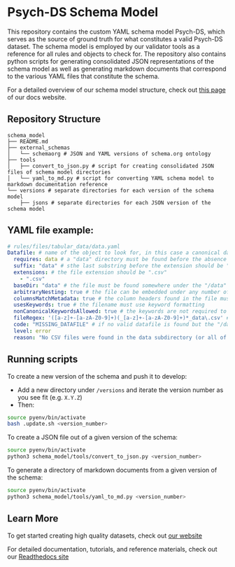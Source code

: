 # Psych-DS Schema Model

This repository contains the custom YAML schema model Psych-DS, which serves as the source of ground truth for what constitutes a valid Psych-DS dataset. The schema model is employed by our validator tools as a reference for all rules and objects to check for. The repository also contains python scripts for generating consolidated JSON representations of the schema model as well as generating markdown documents that correspond to the various YAML files that constitute the schema.

For a detailed overview of our schema model structure, check out [this page](https://psychds-docs.readthedocs.io/en/latest/reference/schema/schema_overview/) of our docs website.


## Repository Structure

```
schema_model
├── README.md
├── external_schemas
│   └── schemaorg # JSON and YAML versions of schema.org ontology
├── tools
│   ├── convert_to_json.py # script for creating consolidated JSON files of schema model directories
│   └── yaml_to_md.py # script for converting YAML schema model to markdown documentation reference
└── versions # separate directories for each version of the schema model
    ├── jsons # separate directories for each JSON version of the schema model
```

## YAML file example:
```yaml
# rules/files/tabular_data/data.yaml
Datafile: # name of the object to look for, in this case a canonical data file
  requires: data # a "data" directory must be found before the absence of a Datafile is reported
  suffix: "data" # sthe last substring before the extension should be "_data"
  extensions: # the file extension should be ".csv"
    - ".csv"
  baseDir: "data" # the file must be found somewhere under the "/data" subdirectory
  arbitraryNesting: true # the file can be embedded under any number of subdirectories, as long as the first subdirectory is "/data"
  columnsMatchMetadata: true # the column headers found in the file must appear in the "variableMeasured" field of the compiled metadata object
  usesKeywords: true # the filename must use keyword formatting
  nonCanonicalKeywordsAllowed: true # the keywords are not required to come from the official list 
  fileRegex: '([a-z]+-[a-zA-Z0-9]+)(_[a-z]+-[a-zA-Z0-9]+)*_data\.csv' # the filename must conform overall to this regular expression
  code: "MISSING_DATAFILE" # if no valid datafile is found but the "/data" subdirectory is present, then an error with the following parameters will be reported
  level: error
  reason: "No CSV files were found in the data subdirectory (or all of the CSV files found there had a problem - see other error messages.) There must be at least one valid csv datafile under the data/ subdirectory."
```

## Running scripts

To create a new version of the schema and push it to develop:

- Add a new directory under `/versions` and iterate the version number as you see fit (e.g. `X.Y.Z`)
- Then:
```bash
source pyenv/bin/activate
bash .update.sh <version_number>
```

To create a JSON file out of a given version of the schema:
```bash
source pyenv/bin/activate
python3 schema_model/tools/convert_to_json.py <version_number>
```

To generate a directory of markdown documents from a given version of the schema:
```bash
source pyenv/bin/activate
python3 schema_model/tools/yaml_to_md.py <version_number>
```

## Learn More
To get started creating high quality datasets, check out [our website](https://psych-ds.github.io/)

For detailed documentation, tutorials, and reference materials, check out our [Readthedocs site](https://psychds-docs.readthedocs.io/en/latest/)
